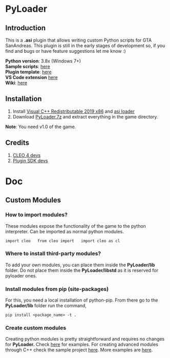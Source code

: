 # PyLoader

## Introduction

This is a **.asi** plugin that allows writing custom Python scripts for GTA SanAndreas. This plugin is still in the early stages of development so, if you find and bugs or have feature suggestions let me know :\) 

**Python version**: 3.8x \(Windows 7+\)  
**Sample scripts**: [here](https://github.com/user-grinch/PyLoaderSA/tree/master/examples)  
**Plugin template**: [here](https://github.com/user-grinch/PyLoaderSA/tree/plugin-template)  
**VS Code extension** [here](https://marketplace.visualstudio.com/items?itemName=Grinch.sa-pyloader)  
**Wiki**: [here](https://user-grinch.gitbook.io/pyloader/)

## Installation

1. Install [Visual C++ Redistributable 2019 x86](https://aka.ms/vs/16/release/vc_redist.x86.exe) and [asi loader](https://www.gtagarage.com/mods/show.php?id=21709)
2. Download [PyLoader.7z](https://github.com/user-grinch/PyLoaderSA/releases) and extract everything in the game directory.

**Note**: You need v1.0 of the game.

## Credits

1. [CLEO 4 devs](https://github.com/cleolibrary/CLEO4)
2. [Plugin SDK devs](https://github.com/DK22Pac/plugin-sdk)


# Doc
## Custom Modules

### How to import modules?

These modules expose the functionality of the game to the python interpreter. Can be imported as normal python modules.

`import cleo  
from cleo import  
import cleo as cl`

### Where to install third-party modules?

To add your own modules, you can place them inside the **PyLoader/lib** folder. Do not place them inside the **PyLoader/libstd** as it is reserved for pyloader ones.

### Install modules from pip \(site-packages\)

For this, you need a local installation of python-pip. From there go to the **PyLoader/lib** folder run the command,

`pip install <package_name> -t .`

### Create custom modules

Creating python modules is pretty straightforward and requires no changes for **PyLoader.** Check [here](https://www.tutorialspoint.com/python/python_modules.htm#:~:text=A%20module%20is%20a%20Python,can%20also%20include%20runnable%20code.) for examples. For creating advanced modules through C++ check the sample project [here](https://github.com/user-grinch/PyLoaderSA/tree/plugin-template). More examples are [here](https://github.com/user-grinch/PyLoaderSA/tree/master/PyLoader/sdk).



